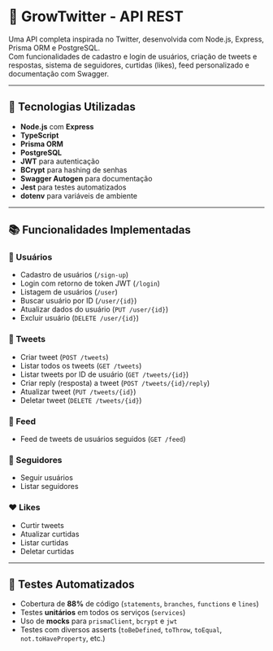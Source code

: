 # 🐤 GrowTwitter - API REST

Uma API completa inspirada no Twitter, desenvolvida com Node.js, Express, Prisma ORM e PostgreSQL.  
Com funcionalidades de cadastro e login de usuários, criação de tweets e respostas, sistema de seguidores, curtidas (likes), feed personalizado e documentação com Swagger.

---

## 🚀 Tecnologias Utilizadas

- **Node.js** com **Express**
- **TypeScript**
- **Prisma ORM**
- **PostgreSQL**
- **JWT** para autenticação
- **BCrypt** para hashing de senhas
- **Swagger Autogen** para documentação
- **Jest** para testes automatizados
- **dotenv** para variáveis de ambiente

---

## 📚 Funcionalidades Implementadas

### 👤 Usuários

- Cadastro de usuários (`/sign-up`)
- Login com retorno de token JWT (`/login`)
- Listagem de usuários (`/user`)
- Buscar usuário por ID (`/user/{id}`)
- Atualizar dados do usuário (`PUT /user/{id}`)
- Excluir usuário (`DELETE /user/{id}`)

### 📝 Tweets

- Criar tweet (`POST /tweets`)
- Listar todos os tweets (`GET /tweets`)
- Listar tweets por ID de usuário (`GET /tweets/{id}`)
- Criar reply (resposta) a tweet (`POST /tweets/{id}/reply`)
- Atualizar tweet (`PUT /tweets/{id}`)
- Deletar tweet (`DELETE /tweets/{id}`)

### 🧵 Feed

- Feed de tweets de usuários seguidos (`GET /feed`)

### 🤝 Seguidores

- Seguir usuários
- Listar seguidores

### ❤️ Likes

- Curtir tweets
- Atualizar curtidas
- Listar curtidas
- Deletar curtidas

---

## 🧪 Testes Automatizados

- Cobertura de **88%** de código (`statements`, `branches`, `functions` e `lines`)
- Testes **unitários** em todos os serviços (`services`)
- Uso de **mocks** para `prismaClient`, `bcrypt` e `jwt`
- Testes com diversos asserts (`toBeDefined`, `toThrow`, `toEqual`, `not.toHaveProperty`, etc.)
